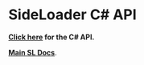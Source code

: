 # SideLoader C# API

<b>[Click here](https://sinaioutlander.github.io/_docfx/api/SideLoader.html) for the C# API.</b>

<b>[Main SL Docs](https://sinaioutlander.github.io/#/)</b>.